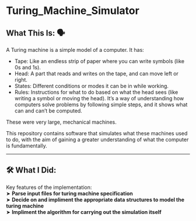 # Turing_Machine_Simulator

## What This Is: 🗣️  

A Turing machine is a simple model of a computer. It has:
- Tape: Like an endless strip of paper where you can write symbols (like 0s and 1s).
- Head: A part that reads and writes on the tape, and can move left or right.
- States: Different conditions or modes it can be in while working.
- Rules: Instructions for what to do based on what the head sees (like writing a symbol or moving the head).
It’s a way of understanding how computers solve problems by following simple steps, and it shows what can and can’t be computed.

These were very large, mechanical machines. 

This repository contains software that simulates what these machines used to do, with the aim of gaining a greater understanding of what the computer is fundamentally. 

---  

##  🛠️ What I Did:  

Key features of the implementation:   
➤ **Parse input files for turing machine specification**  
➤ **Decide on and impliment the appropriate data structures to model the turing machine**   
➤ **Impliment the algorithm for carrying out the simulation itself** 
